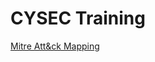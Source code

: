 # CYSEC Training

[Mitre Att&ck Mapping](https://mitre-attack.github.io/attack-navigator/enterprise/#layerURL=https%3A%2F%2Fraw.githubusercontent.com%2Foripka%2Fcysec-public%2Fmaster%2Fattack%2Fcysec.json)



